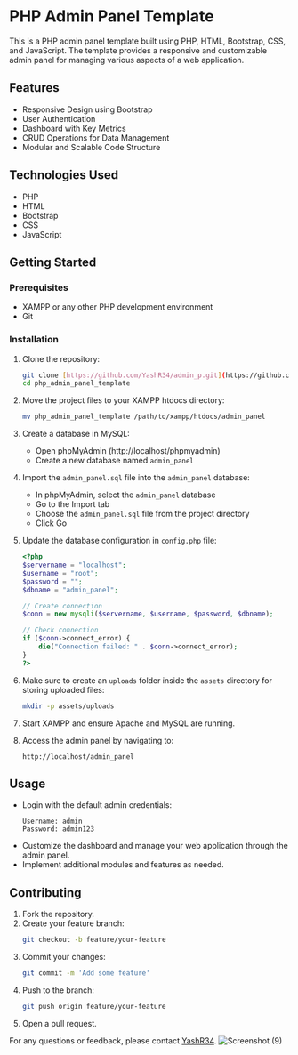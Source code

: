 # PHP Admin Panel Template

This is a PHP admin panel template built using PHP, HTML, Bootstrap, CSS, and JavaScript. The template provides a responsive and customizable admin panel for managing various aspects of a web application.

## Features

- Responsive Design using Bootstrap
- User Authentication
- Dashboard with Key Metrics
- CRUD Operations for Data Management
- Modular and Scalable Code Structure

## Technologies Used

- PHP
- HTML
- Bootstrap
- CSS
- JavaScript

## Getting Started

### Prerequisites

- XAMPP or any other PHP development environment
- Git

### Installation

1. Clone the repository:
    ```sh
    git clone [https://github.com/YashR34/admin_p.git](https://github.com/YashR34/php-admin-panel.git)
    cd php_admin_panel_template
    ```

2. Move the project files to your XAMPP htdocs directory:
    ```sh
    mv php_admin_panel_template /path/to/xampp/htdocs/admin_panel
    ```

3. Create a database in MySQL:
    - Open phpMyAdmin (http://localhost/phpmyadmin)
    - Create a new database named `admin_panel`

4. Import the `admin_panel.sql` file into the `admin_panel` database:
    - In phpMyAdmin, select the `admin_panel` database
    - Go to the Import tab
    - Choose the `admin_panel.sql` file from the project directory
    - Click Go

5. Update the database configuration in `config.php` file:
    ```php
    <?php
    $servername = "localhost";
    $username = "root";
    $password = "";
    $dbname = "admin_panel";

    // Create connection
    $conn = new mysqli($servername, $username, $password, $dbname);

    // Check connection
    if ($conn->connect_error) {
        die("Connection failed: " . $conn->connect_error);
    }
    ?>
    ```

6. Make sure to create an `uploads` folder inside the `assets` directory for storing uploaded files:
    ```sh
    mkdir -p assets/uploads
    ```

7. Start XAMPP and ensure Apache and MySQL are running.

8. Access the admin panel by navigating to:
    ```
    http://localhost/admin_panel
    ```

## Usage

- Login with the default admin credentials:
    ```
    Username: admin
    Password: admin123
    ```
- Customize the dashboard and manage your web application through the admin panel.
- Implement additional modules and features as needed.

## Contributing

1. Fork the repository.
2. Create your feature branch:
    ```sh
    git checkout -b feature/your-feature
    ```
3. Commit your changes:
    ```sh
    git commit -m 'Add some feature'
    ```
4. Push to the branch:
    ```sh
    git push origin feature/your-feature
    ```
5. Open a pull request.



For any questions or feedback, please contact [YashR34](https://github.com/YashR34).
![Screenshot (9)](https://github.com/user-attachments/assets/3f8abfd9-bbf3-4e99-a034-791fd147b27d)

